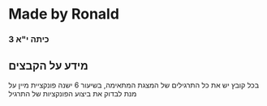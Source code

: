 #  Made by Ronald
### כיתה י"א 3
## מידע על הקבצים

בכל קובץ יש את כל התרגילים של המצגת המתאימה, בשיעור 6 ישנה פונקציית מיין על מנת לבדוק את ביצוע הפונקציות של התרגיל
